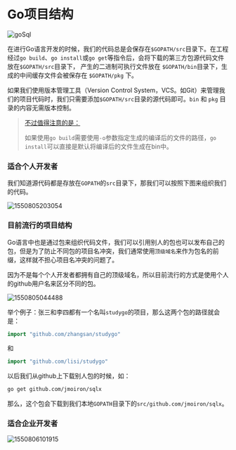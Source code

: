 # Go项目结构

![goSql](F:\我的笔记\49.go语言基础\assets\goSql.png)

在进行Go语言开发的时候，我们的代码总是会保存在`$GOPATH/src`目录下。在工程经过`go build`、`go install`或`go get`等指令后，会将下载的第三方包源代码文件放在`$GOPATH/src`目录下， 产生的二进制可执行文件放在 `$GOPATH/bin`目录下，生成的中间缓存文件会被保存在 `$GOPATH/pkg` 下。

如果我们使用版本管理工具（Version Control System，VCS。如Git）来管理我们的项目代码时，我们只需要添加`$GOPATH/src`目录的源代码即可。`bin` 和 `pkg` 目录的内容无需版本控制。

> [不过值得注意的是：]()
>
> 如果使用`go build`需要使用`-o`参数指定生成的编译后的文件的路径，`go install`可以直接是默认将编译后的文件生成在bin中。

### 适合个人开发者

我们知道源代码都是存放在`GOPATH`的`src`目录下，那我们可以按照下图来组织我们的代码。

![1550805203054](F:\我的笔记\49.go语言基础\assets\1550805203054.png)

### 目前流行的项目结构

Go语言中也是通过包来组织代码文件，我们可以引用别人的包也可以发布自己的包，但是为了防止不同包的项目名冲突，我们通常使用`顶级域名`来作为包名的前缀，这样就不担心项目名冲突的问题了。

因为不是每个个人开发者都拥有自己的顶级域名，所以目前流行的方式是使用个人的github用户名来区分不同的包。

![1550805044488](F:\我的笔记\49.go语言基础\assets\1550805044488.png)

举个例子：张三和李四都有一个名叫`studygo`的项目，那么这两个包的路径就会是：

```go
import "github.com/zhangsan/studygo"
```

和

```go
import "github.com/lisi/studygo"
```

以后我们从github上下载别人包的时候，如：

```bash
go get github.com/jmoiron/sqlx
```

那么，这个包会下载到我们本地`GOPATH`目录下的`src/github.com/jmoiron/sqlx`。

### 适合企业开发者

![1550806101915](F:\我的笔记\49.go语言基础\assets\1550806101915.png)